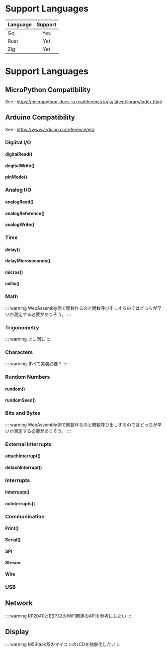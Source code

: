 # Support Languages

| Language | Support |
| -------- | :-----: |
| Go       |   Yes   |
| Rust     |   Yet   |
| Zig      |   Yet   |

# Support Languages

## MicroPython Compatibility

See : https://micropython-docs-ja.readthedocs.io/ja/latest/library/index.html

## Arduino Compatibility <Badge type="tip" text="partial support" />

See : https://www.arduino.cc/reference/en/

### Digiital I/O <Badge type="warning" text="yet" />

#### digitalRead()

#### degitalWrite()

#### pinMode()

### Analog I/O <Badge type="warning" text="yet" />

#### analogRead()

#### analogReference()

#### analogWrite()

### Time <Badge type="warning" text="yet" />

#### delay()

#### delayMicroseconds()

#### micros()

#### millis()

### Math <Badge type="warning" text="yet" />

::: warning
WebAssembly側で関数作るのと関数呼び出しするのではどっちが早いか測定する必要がありそう。
:::

### Trigonometry <Badge type="warning" text="yet" />

::: warning
上に同じ
:::

### Characters <Badge type="warning" text="yet" />

::: warning
すべて実装必要？
:::

### Rundom Numbers <Badge type="warning" text="yet" />

#### rundom()

#### rundomSeed()

### Bits and Bytes <Badge type="warning" text="yet" />

::: warning
WebAssembly側で関数作るのと関数呼び出しするのではどっちが早いか測定する必要がありそう。
:::

### External Interrupts <Badge type="warning" text="yet" />

#### attachInterrupt()

#### detachInterrupt()

### Interrupts <Badge type="warning" text="yet" />

#### interrupts()

#### noInterrupts()

### Communication <Badge type="warning" text="yet" />

#### Print()

#### Serial()

#### SPI

#### Stream

#### Wire

### USB <Badge type="danger" text="not support" />

## Network <Badge type="warning" text="yet" />

::: warning
RP2040とESP32のWiFi関連のAPIを参考にしたい
:::

## Display <Badge type="warning" text="yet" />

::: warning
M5Stack系のマイコンのLCDを抽象化したい
:::
